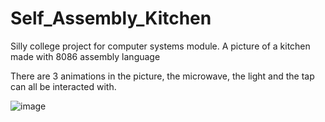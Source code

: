 # Self_Assembly_Kitchen
Silly college project for computer systems module. A picture of a kitchen made with 8086 assembly language

There are 3 animations in the picture, the microwave, the light and the tap can all be interacted with.

![image](https://user-images.githubusercontent.com/18463774/27202884-3db80978-521b-11e7-965a-de5f1e3ea8b2.png)
